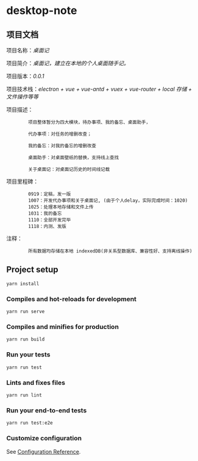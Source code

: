 # desktop-note

## 项目文档

项目名称：_桌面记_

项目简介：_桌面记，建立在本地的个人桌面随手记。_

项目版本：_0.0.1_

项目技术栈：_electron + vue + vue-antd + vuex + vue-router + local 存储 + 文件操作等等_

项目描述：

            项目整体暂分为四大模块，待办事项、我的备忘、桌面助手，

            代办事项：对任务的增删改查；
            
            我的备忘：对我的备忘的增删改查
            
            桌面助手：对桌面壁纸的替换，支持线上查找
            
            关于桌面记：对桌面记历史的时间线记载
            
项目里程碑：

            0919：定稿，发一版
            1007：开发代办事项和关于桌面记, (由于个人delay，实际完成时间：1020)
            1025：处理本地存储和文件上传
            1031：我的备忘
            1110：全部开发完毕
            1118：内测、发版
            
注释：
        
            所有数据均存储在本地 indexedDB(非关系型数据库、兼容性好、支持离线操作)

## Project setup
```
yarn install
```

### Compiles and hot-reloads for development
```
yarn run serve
```

### Compiles and minifies for production
```
yarn run build
```

### Run your tests
```
yarn run test
```

### Lints and fixes files
```
yarn run lint
```

### Run your end-to-end tests
```
yarn run test:e2e
```

### Customize configuration
See [Configuration Reference](https://cli.vuejs.org/config/).

